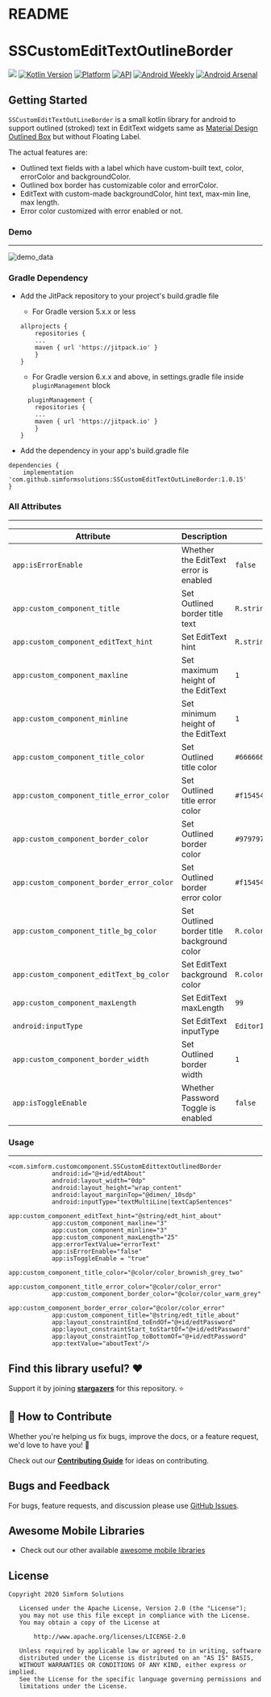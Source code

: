 # README #

# SSCustomEditTextOutlineBorder

[![](https://jitpack.io/v/SimformSolutionsPvtLtd/SSCustomEditTextOutLineBorder.svg)](https://jitpack.io/#SimformSolutionsPvtLtd/SSCustomEditTextOutLineBorder)
[![Kotlin Version](https://img.shields.io/badge/Kotlin-v1.7.0-blue.svg)](https://kotlinlang.org)
[![Platform](https://img.shields.io/badge/Platform-Android-green.svg?style=flat)](https://www.android.com/)
[![API](https://img.shields.io/badge/API-21%2B-brightgreen.svg?style=flat)](https://android-arsenal.com/api?level=21)
[![Android Weekly](https://img.shields.io/badge/Android%20Weekly-%23402-orange)](https://androidweekly.net/issues/issue-402)
[![Android Arsenal]( https://img.shields.io/badge/Android%20Arsenal-SSCustomEditTextOutLineBorder-green.svg?style=flat )]( https://android-arsenal.com/details/1/8072)

Getting Started
------------------------
`SSCustomEditTextOutLineBorder` is a small kotlin library for android to support outlined (stroked) text in EditText widgets same as [Material Design Outlined Box](https://material.io/develop/android/components/text-input-layout/) but without Floating Label. 

The actual features are:

 * Outlined text fields with a label which have custom-built text, color, errorColor and backgroundColor.
 * Outlined box border has customizable color and errorColor.
 * EditText with custom-made backgroundColor, hint text, max-min line, max length.
 * Error color customized with error enabled or not.
 
### Demo
------------------------
 
![demo_data](https://github.com/simformsolutions/CustomEditTextOutLineBorder/blob/master/images/demo_new.gif)

### Gradle Dependency
* Add the JitPack repository to your project's build.gradle file

    - For Gradle version 5.x.x or less
    ```
    allprojects {
        repositories {
        ...
        maven { url 'https://jitpack.io' }
        }
    }
    ```
    - For Gradle version 6.x.x and above, in settings.gradle file inside `pluginManagement` block
    ```
      pluginManagement {
        repositories {
        ...
        maven { url 'https://jitpack.io' }
        }
    }
    ```

* Add the dependency in your app's build.gradle file

```
dependencies {
	implementation 'com.github.simformsolutions:SSCustomEditTextOutLineBorder:1.0.15'
}
```

### All Attributes
------------------------

| Attribute | Description | Default |
| --- | --- | --- |
| `app:isErrorEnable` | Whether the EditText error is enabled | `false` |
| `app:custom_component_title` | Set Outlined border title text | `R.string.app_name` |
| `app:custom_component_editText_hint` | Set EditText hint | `R.string.app_name` |
| `app:custom_component_maxline` | Set maximum height of the EditText | `1` |
| `app:custom_component_minline` | Set minimum height of the EditText | `1` |
| `app:custom_component_title_color` | Set Outlined title color | `#666666` |
| `app:custom_component_title_error_color` | Set Outlined title error color | `#f15454` |
| `app:custom_component_border_color` | Set Outlined border color | `#979797` |
| `app:custom_component_border_error_color` | Set Outlined border error color | `#f15454` |
| `app:custom_component_title_bg_color` | Set Outlined border title background color | `R.color.colorPrimary` |
| `app:custom_component_editText_bg_color` | Set EditText background color | `R.color.colorPrimary` |
| `app:custom_component_maxLength` | Set EditText maxLength | `99` |
| `android:inputType` | Set EditText inputType | `EditorInfo.TYPE_TEXT_VARIATION_NORMAL` |
| `app:custom_component_border_width` | Set Outlined border width | `1` |
| `app:isToggleEnable` | Whether Password Toggle is enabled | `false` |

### Usage
------------------------

```
<com.simform.customcomponent.SSCustomEdittextOutlinedBorder
            android:id="@+id/edtAbout"
            android:layout_width="0dp"
            android:layout_height="wrap_content"
            android:layout_marginTop="@dimen/_10sdp"
            android:inputType="textMultiLine|textCapSentences"
            app:custom_component_editText_hint="@string/edt_hint_about"
            app:custom_component_maxline="3"
            app:custom_component_minline="3"
            app:custom_component_maxLength="25"
            app:errorTextValue="errorText"
            app:isErrorEnable="false"
            app:isToggleEnable = "true"
            app:custom_component_title_color="@color/color_brownish_grey_two"
            app:custom_component_title_error_color="@color/color_error"
            app:custom_component_border_color="@color/color_warm_grey"
            app:custom_component_border_error_color="@color/color_error"
            app:custom_component_title="@string/edt_title_about"
            app:layout_constraintEnd_toEndOf="@+id/edtPassword"
            app:layout_constraintStart_toStartOf="@+id/edtPassword"
            app:layout_constraintTop_toBottomOf="@+id/edtPassword"
            app:textValue="aboutText"/>
```

## Find this library useful? :heart:
Support it by joining __[stargazers](https://github.com/simformsolutions/SSCustomEditTextOutLineBorder/stargazers)__ for this repository. :star:

## 🤝 How to Contribute

Whether you're helping us fix bugs, improve the docs, or a feature request, we'd love to have you! :muscle:

Check out our [**Contributing Guide**](https://github.com/SimformSolutionsPvtLtd/SSCustomEditTextOutLineBorder/blob/master/CONTRIBUTING.md) for ideas on contributing.

## Bugs and Feedback

For bugs, feature requests, and discussion please use [GitHub Issues](https://github.com/SimformSolutionsPvtLtd/SSCustomEditTextOutLineBorder/issues).

## Awesome Mobile Libraries
- Check out our other available [awesome mobile libraries](https://github.com/SimformSolutionsPvtLtd/Awesome-Mobile-Libraries)

## License

```
Copyright 2020 Simform Solutions

   Licensed under the Apache License, Version 2.0 (the "License");
   you may not use this file except in compliance with the License.
   You may obtain a copy of the License at

       http://www.apache.org/licenses/LICENSE-2.0

   Unless required by applicable law or agreed to in writing, software
   distributed under the License is distributed on an "AS IS" BASIS,
   WITHOUT WARRANTIES OR CONDITIONS OF ANY KIND, either express or implied.
   See the License for the specific language governing permissions and
   limitations under the License.
```
